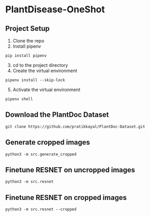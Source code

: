 # PlantDisease-OneShot

## Project Setup
1. Clone the repo
2. Install pipenv
```
pip install pipenv
```
3. cd to the project directory
4. Create the virtual environment
```
pipenv install --skip-lock
```
5. Activate the virtual environment
```
pipenv shell
```

## Download the PlantDoc Dataset
```git clone https://github.com/pratikkayal/PlantDoc-Dataset.git```

## Generate cropped images
```python3 -m src.generate_cropped```

## Finetune RESNET on uncropped images
```python3 -m src.resnet```

## Finetune RESNET on cropped images
```python3 -m src.resnet --cropped```
